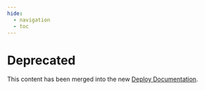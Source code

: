 ```yaml
---
hide:
  - navigation
  - toc
---
```

# Deprecated

This content has been merged into the new [Deploy Documentation](../../index.md).
